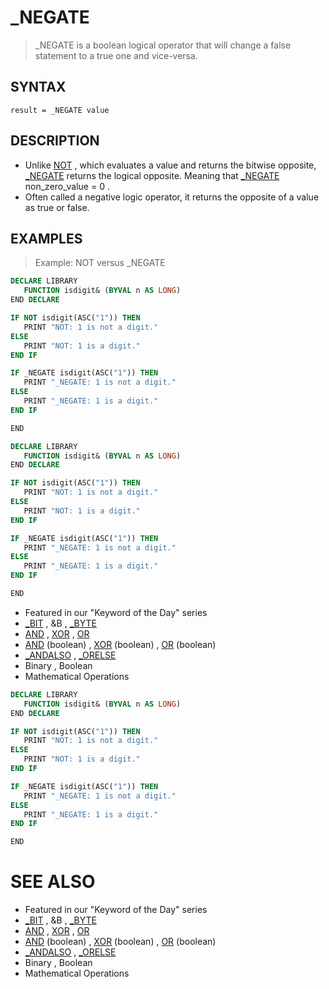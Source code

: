 # _NEGATE
> _NEGATE is a boolean logical operator that will change a false statement to a true one and vice-versa.

## SYNTAX
`result = _NEGATE value`

## DESCRIPTION
* Unlike [NOT](NOT.md) , which evaluates a value and returns the bitwise opposite, [_NEGATE](_NEGATE.md) returns the logical opposite. Meaning that [_NEGATE](_NEGATE.md) non_zero_value = 0 .
* Often called a negative logic operator, it returns the opposite of a value as true or false.


## EXAMPLES
> Example: NOT versus _NEGATE

```vb
DECLARE LIBRARY
   FUNCTION isdigit& (BYVAL n AS LONG)
END DECLARE

IF NOT isdigit(ASC("1")) THEN
   PRINT "NOT: 1 is not a digit."
ELSE
   PRINT "NOT: 1 is a digit."
END IF

IF _NEGATE isdigit(ASC("1")) THEN
   PRINT "_NEGATE: 1 is not a digit."
ELSE
   PRINT "_NEGATE: 1 is a digit."
END IF

END
```


```vb
DECLARE LIBRARY
   FUNCTION isdigit& (BYVAL n AS LONG)
END DECLARE

IF NOT isdigit(ASC("1")) THEN
   PRINT "NOT: 1 is not a digit."
ELSE
   PRINT "NOT: 1 is a digit."
END IF

IF _NEGATE isdigit(ASC("1")) THEN
   PRINT "_NEGATE: 1 is not a digit."
ELSE
   PRINT "_NEGATE: 1 is a digit."
END IF

END
```

* Featured in our "Keyword of the Day" series
* [_BIT](_BIT.md) , &B , [_BYTE](_BYTE.md)
* [AND](AND.md) , [XOR](XOR.md) , [OR](OR.md)
* [AND](AND.md) (boolean) , [XOR](XOR.md) (boolean) , [OR](OR.md) (boolean)
* [_ANDALSO](_ANDALSO.md) , [_ORELSE](_ORELSE.md)
* Binary , Boolean
* Mathematical Operations

```vb
DECLARE LIBRARY
   FUNCTION isdigit& (BYVAL n AS LONG)
END DECLARE

IF NOT isdigit(ASC("1")) THEN
   PRINT "NOT: 1 is not a digit."
ELSE
   PRINT "NOT: 1 is a digit."
END IF

IF _NEGATE isdigit(ASC("1")) THEN
   PRINT "_NEGATE: 1 is not a digit."
ELSE
   PRINT "_NEGATE: 1 is a digit."
END IF

END
```



# SEE ALSO
* Featured in our "Keyword of the Day" series
* [_BIT](_BIT.md) , &B , [_BYTE](_BYTE.md)
* [AND](AND.md) , [XOR](XOR.md) , [OR](OR.md)
* [AND](AND.md) (boolean) , [XOR](XOR.md) (boolean) , [OR](OR.md) (boolean)
* [_ANDALSO](_ANDALSO.md) , [_ORELSE](_ORELSE.md)
* Binary , Boolean
* Mathematical Operations

